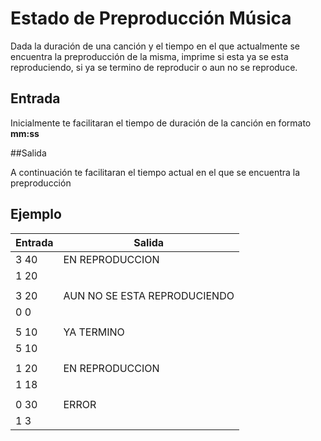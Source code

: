 # Estado de Preproducción Música

Dada la duración de una canción y el tiempo en el que actualmente se encuentra la preproducción de la misma, imprime si esta ya se esta reproduciendo, si ya se termino de reproducir o aun no se reproduce.

## Entrada

Inicialmente te facilitaran el tiempo de duración de la canción en formato **mm:ss**

##Salida

A continuación te facilitaran el tiempo actual en el que se encuentra la preproducción

## Ejemplo


|Entrada  | Salida |
|--|--|
| 3    40 |  EN REPRODUCCION|
|1 20  |  |
|  |  |
| 3   20 |  AUN NO SE ESTA REPRODUCIENDO|
|  0   0|  |
|  |  |
| 5 10 |  YA TERMINO |
| 5 10 |  |
|  |  |
|1 20  | EN REPRODUCCION |
| 1 18 |  |
 |   |
|  0 30| ERROR |
|1 3  |  |
